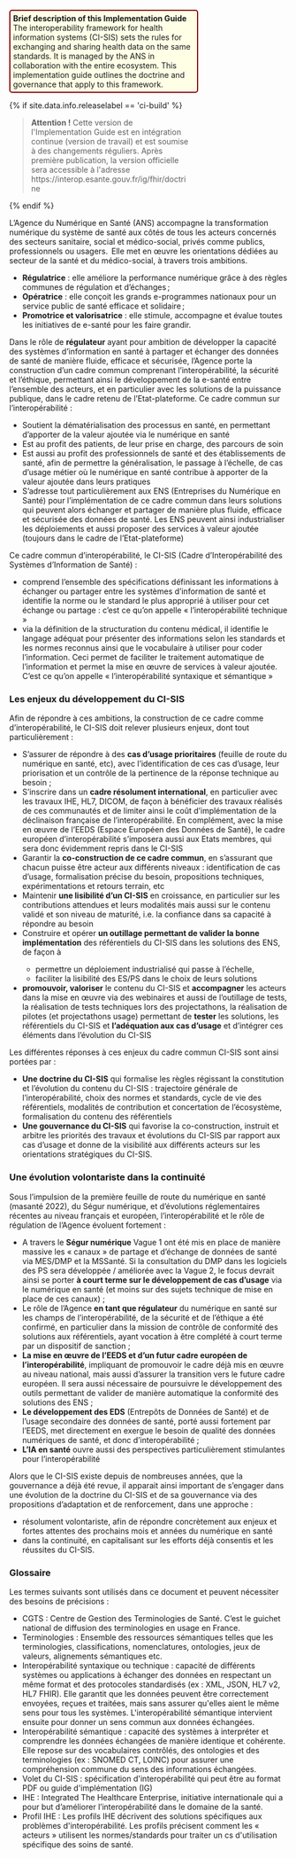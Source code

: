 <p style="padding: 5px; border-radius: 5px; border: 2px solid maroon; background: #ffffe6; width: 65%">
<b>Brief description of this Implementation Guide</b><br>
The interoperability framework for health information systems (CI-SIS) sets the rules for exchanging and sharing health data on the same standards. It is managed by the ANS in collaboration with the entire ecosystem. This implementation guide outlines the doctrine and governance that apply to this framework.
</p>
<!-- 
<div class="figure" style="width:65%;">
    <img style="height: auto; width: 100%;" src="ci-sis-logo.png" alt="CI-SIS" title="Logo du CI-SIS">
</div> -->

<div xmlns:xsi="http://www.w3.org/2001/XMLSchema-instance" xsi:schemaLocation="http://www.w3.org/1999/xhtml ../../schema/fhir-xhtml.xsd" xmlns="http://www.w3.org/1999/xhtml">

{% if site.data.info.releaselabel == 'ci-build' %}
<div style="width: 65%">
<blockquote class="stu-note">
<p>
  <b>Attention !</b> Cette version de l'Implementation Guide est en intégration continue (version de travail) et est soumise à des changements réguliers. Après première publication, la version officielle sera accessible à l'adresse https://interop.esante.gouv.fr/ig/fhir/doctrine</b>
</p>
</blockquote>
</div>
{% endif %}

L’Agence du Numérique en Santé (ANS) accompagne la transformation numérique du système de santé aux côtés de tous les acteurs concernés des secteurs sanitaire, social et médico-social, privés comme publics, professionnels ou usagers.  Elle met en œuvre les orientations dédiées au secteur de la santé et du médico-social, à travers trois ambitions.

<div>
    <ul>
        <li><b>Régulatrice</b> : elle améliore la performance numérique grâce à des règles communes de régulation et d’échanges ; </li>
        <li><b>Opératrice</b> : elle conçoit les grands e-programmes nationaux pour un service public de santé efficace et solidaire ; </li>
        <li><b>Promotrice et valorisatrice</b> : elle stimule, accompagne et évalue toutes les initiatives de e-santé pour les faire grandir. </li>
    </ul>
</div>

Dans le rôle de **régulateur** ayant pour ambition de développer la capacité des systèmes d’information en santé à partager et échanger des données de santé de manière fluide, efficace et sécurisée, l’Agence porte la construction d’un cadre commun comprenant l’interopérabilité, la sécurité et l’éthique, permettant ainsi le développement de la e-santé entre l’ensemble des acteurs, et en particulier avec les solutions de la puissance publique, dans le cadre retenu de l’Etat-plateforme.
Ce cadre commun sur l’interopérabilité :

<div>
    <ul>
        <li>Soutient la dématérialisation des processus en santé, en permettant d’apporter de la valeur ajoutée via le numérique en santé</li>
        <li>Est au profit des patients, de leur prise en charge, des parcours de soin</li>
        <li>Est aussi au profit des professionnels de santé et des établissements de santé, afin de permettre la généralisation, le passage à l’échelle, de cas d’usage métier où le numérique en santé contribue à apporter de la valeur ajoutée dans leurs pratiques</li>
        <li>S’adresse tout particulièrement aux ENS (Entreprises du Numérique en Santé) pour l’implémentation de ce cadre commun dans leurs solutions qui peuvent alors échanger et partager de manière plus fluide, efficace et sécurisée des données de santé. Les ENS peuvent ainsi industrialiser les déploiements et aussi proposer des services à valeur ajoutée (toujours dans le cadre de l’Etat-plateforme)</li>
    </ul>
</div>

Ce cadre commun d’interopérabilité, le CI-SIS (Cadre d’Interopérabilité des Systèmes d’Information de Santé) :

<div>
    <ul>
        <li>comprend l’ensemble des spécifications définissant les informations à échanger ou partager entre les systèmes d’information de santé et identifie la norme ou le standard le plus approprié à utiliser pour cet échange ou partage : c’est ce qu’on appelle « l’interopérabilité technique »</li>
        <li>via la définition de la structuration du contenu médical, il identifie le langage adéquat pour présenter des informations selon les standards et les normes reconnus ainsi que le vocabulaire à utiliser pour coder l’information. Ceci permet de faciliter le traitement automatique de l’information et permet la mise en œuvre de services à valeur ajoutée. C’est ce qu’on appelle « l’interopérabilité syntaxique et sémantique »</li>
    </ul>
</div>

### Les enjeux du développement du CI-SIS

Afin de répondre à ces ambitions, la construction de ce cadre comme d’interopérabilité, le CI-SIS doit relever plusieurs enjeux, dont tout particulièrement :


<div>
    <ul>
        <li>S’assurer de répondre à des <b>cas d’usage prioritaires</b> (feuille de route du numérique en santé, etc), avec l’identification de ces cas d’usage, leur priorisation et un contrôle de la pertinence de la réponse technique au besoin ;</li>
        <li>S’inscrire dans un <b>cadre résolument international</b>, en particulier avec les travaux IHE, HL7, DICOM, de façon à bénéficier des travaux réalisés de ces communautés et de limiter ainsi le coût d’implémentation de la déclinaison française de l’interopérabilité. En complément, avec la mise en œuvre de l’EEDS (Espace Européen des Données de Santé), le cadre européen d’interopérabilité s’imposera aussi aux Etats membres, qui sera donc évidemment repris dans le CI-SIS</li>
        <li>Garantir la <b>co-construction de ce cadre commun</b>, en s’assurant que chacun puisse être acteur aux différents niveaux : identification de cas d’usage, formalisation précise du besoin, propositions techniques, expérimentations et retours terrain, etc</li>
        <li>Maintenir <b>une lisibilité d’un CI-SIS</b> en croissance, en particulier sur les contributions attendues et leurs modalités mais aussi sur le contenu validé et son niveau de maturité, i.e. la confiance dans sa capacité à répondre au besoin</li>
        <li>Construire et opérer <b>un outillage permettant de valider la bonne implémentation</b> des référentiels du CI-SIS dans les solutions des ENS, de façon à </li>
        <ul>
            <li>permettre un déploiement industrialisé qui passe à l’échelle,</li>
            <li>faciliter la lisibilité des ES/PS dans le choix de leurs solutions</li>
        </ul>
        <li><b>promouvoir, valoriser</b> le contenu du CI-SIS et <b>accompagner</b> les acteurs dans la mise en œuvre via des webinaires et aussi de l’outillage de tests, la réalisation de tests techniques lors des projectathons, la réalisation de pilotes (et projectathons usage) permettant de <b>tester</b> les solutions, les référentiels du CI-SIS et <b>l’adéquation aux cas d’usage</b> et d’intégrer ces éléments dans l’évolution du CI-SIS</li>
    </ul>
</div>

Les différentes réponses à ces enjeux du cadre commun CI-SIS sont ainsi portées par :

<div>
    <ul>
        <li><b>Une doctrine du CI-SIS</b> qui formalise les règles régissant la constitution et l’évolution du contenu du CI-SIS : trajectoire générale de l’interopérabilité, choix des normes et standards, cycle de vie des référentiels, modalités de contribution et concertation de l’écosystème, formalisation du contenu des référentiels</li>
        <li><b>Une gouvernance du CI-SIS</b> qui favorise la co-construction, instruit et arbitre les priorités des travaux et évolutions du CI-SIS par rapport aux cas d’usage et donne de la visibilité aux différents acteurs sur les orientations stratégiques du CI-SIS.</li>
    </ul>
</div>

### Une évolution volontariste dans la continuité

Sous l’impulsion de la première feuille de route du numérique en santé (masanté 2022), du Ségur numérique, et d’évolutions réglementaires récentes au niveau français et européen, l’interopérabilité et le rôle de régulation de l’Agence évoluent fortement :

<div>
    <ul>
        <li>A travers le <b>Ségur numérique</b> Vague 1 ont été mis en place de manière massive les « canaux » de partage et d’échange de données de santé via MES/DMP et la MSSanté. Si la consultation du DMP dans les logiciels des PS sera développée / améliorée avec la Vague 2, le focus devrait ainsi se porter <b>à court terme sur le développement de cas d’usage</b> via le numérique en santé (et moins sur des sujets technique de mise en place de ces canaux) ;</li>
        <li>Le rôle de l’Agence <b>en tant que régulateur</b> du numérique en santé sur les champs de l’interopérabilité, de la sécurité et de l’éthique a été confirmé, en particulier dans la mission de contrôle de conformité des solutions aux référentiels, ayant vocation à être complété à court terme par un dispositif de sanction ;</li>
        <li><b>La mise en œuvre de l’EEDS et d’un futur cadre européen de l’interopérabilité</b>, impliquant de promouvoir le cadre déjà mis en œuvre au niveau national, mais aussi d’assurer la transition vers le future cadre européen. Il sera aussi nécessaire de poursuivre le développement des outils permettant de valider de manière automatique la conformité des solutions des ENS ;</li>
        <li><b>Le développement des EDS</b> (Entrepôts de Données de Santé) et de l’usage secondaire des données de santé, porté aussi fortement par l’EEDS, met directement en exergue le besoin de qualité des données numériques de santé, et donc d’interopérabilité ;</li>
        <li><b>L’IA en santé</b> ouvre aussi des perspectives particulièrement stimulantes pour l’interopérabilité</li>
    </ul>
</div>

Alors que le CI-SIS existe depuis de nombreuses années, que la gouvernance a déjà été revue, il apparait ainsi important de s’engager dans une évolution de la doctrine du CI-SIS et de sa gouvernance via des propositions d’adaptation et de renforcement, dans une approche :

<div>
    <ul>
        <li>résolument volontariste, afin de répondre concrètement aux enjeux et fortes attentes des prochains mois et années du numérique en santé</li>
        <li>dans la continuité, en capitalisant sur les efforts déjà consentis et les réussites du CI-SIS.</li>
    </ul>
</div>

### Glossaire

Les termes suivants sont utilisés dans ce document et peuvent nécessiter des besoins de précisions :

<div>
    <ul>
        <li>CGTS : Centre de Gestion des Terminologies de Santé. C’est le guichet national de diffusion des terminologies en usage en France.</li>
        <li>Terminologies : Ensemble des ressources sémantiques telles que les terminologies, classifications, nomenclatures, ontologies, jeux de valeurs, alignements sémantiques etc.</li>
        <li> Interopérabilité syntaxique ou technique : capacité de différents systèmes ou applications à échanger des données en respectant un même format et des protocoles standardisés (ex : XML, JSON, HL7 v2, HL7 FHIR). Elle garantit que les données peuvent être correctement envoyées, reçues et traitées, mais sans assurer qu'elles aient le même sens pour tous les systèmes. L'interopérabilité sémantique intervient ensuite pour donner un sens commun aux données échangées.</li>
        <li>Interopérabilité sémantique : capacité des systèmes à interpréter et comprendre les données échangées de manière identique et cohérente. Elle repose sur des vocabulaires contrôlés, des ontologies et des terminologies (ex : SNOMED CT, LOINC) pour assurer une compréhension commune du sens des informations échangées.</li>
        <li>Volet du CI-SIS : spécification d'interopérabilité qui peut être au format PDF ou guide d'implémentation (IG)</li>
        <li>IHE : Integrated The Healthcare Enterprise, initiative internationale qui a pour but d’améliorer l’interopérabilité dans le domaine de la santé.</li>
        <li>Profil IHE : Les profils IHE décrivent des solutions spécifiques aux problèmes d'interopérabilité. Les profils précisent comment les « acteurs » utilisent les normes/standards pour traiter un cs d'utilisation spécifique des soins de santé.</li>
    </ul>
</div>
